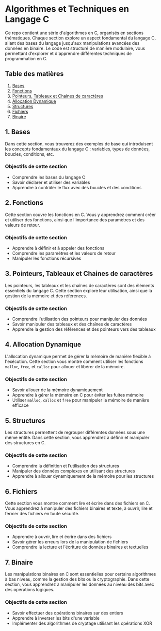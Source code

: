 # Algorithmes et Techniques en Langage C

Ce repo contient une série d'algorithmes en C, organisés en sections thématiques. Chaque section explore un aspect fondamental du langage C, allant des bases du langage jusqu'aux manipulations avancées des données en binaire. Le code est structuré de manière modulaire, vous permettant d'explorer et d'apprendre différentes techniques de programmation en C.

## Table des matières

1. [Bases](#1-bases)
2. [Fonctions](#2-fonctions)
3. [Pointeurs, Tableaux et Chaines de caractères](#3-pointeurs-tableaux-et-chaines-de-caracteres)
4. [Allocation Dynamique](#4-allocation-dynamique)
5. [Structures](#5-structures)
6. [Fichiers](#6-fichiers)
7. [Binaire](#7-binaire)

## 1. Bases

Dans cette section, vous trouverez des exemples de base qui introduisent les concepts fondamentaux du langage C : variables, types de données, boucles, conditions, etc.

### Objectifs de cette section
- Comprendre les bases du langage C
- Savoir déclarer et utiliser des variables
- Apprendre à contrôler le flux avec des boucles et des conditions

## 2. Fonctions

Cette section couvre les fonctions en C. Vous y apprendrez comment créer et utiliser des fonctions, ainsi que l'importance des paramètres et des valeurs de retour.

### Objectifs de cette section
- Apprendre à définir et à appeler des fonctions
- Comprendre les paramètres et les valeurs de retour
- Manipuler les fonctions récursives

## 3. Pointeurs, Tableaux et Chaines de caractères

Les pointeurs, les tableaux et les chaînes de caractères sont des éléments essentiels du langage C. Cette section explore leur utilisation, ainsi que la gestion de la mémoire et des références.

### Objectifs de cette section
- Comprendre l'utilisation des pointeurs pour manipuler des données
- Savoir manipuler des tableaux et des chaînes de caractères
- Apprendre la gestion des références et des pointeurs vers des tableaux

## 4. Allocation Dynamique

L'allocation dynamique permet de gérer la mémoire de manière flexible à l'exécution. Cette section vous montre comment utiliser les fonctions `malloc`, `free`, et `calloc` pour allouer et libérer de la mémoire.

### Objectifs de cette section
- Savoir allouer de la mémoire dynamiquement
- Apprendre à gérer la mémoire en C pour éviter les fuites mémoire
- Utiliser `malloc`, `calloc` et `free` pour manipuler la mémoire de manière efficace

## 5. Structures

Les structures permettent de regrouper différentes données sous une même entité. Dans cette section, vous apprendrez à définir et manipuler des structures en C.

### Objectifs de cette section
- Comprendre la définition et l’utilisation des structures
- Manipuler des données complexes en utilisant des structures
- Apprendre à allouer dynamiquement de la mémoire pour les structures

## 6. Fichiers

Cette section vous montre comment lire et écrire dans des fichiers en C. Vous apprendrez à manipuler des fichiers binaires et texte, à ouvrir, lire et fermer des fichiers en toute sécurité.

### Objectifs de cette section
- Apprendre à ouvrir, lire et écrire dans des fichiers
- Savoir gérer les erreurs lors de la manipulation de fichiers
- Comprendre la lecture et l'écriture de données binaires et textuelles

## 7. Binaire

Les manipulations binaires en C sont essentielles pour certains algorithmes à bas niveau, comme la gestion des bits ou la cryptographie. Dans cette section, vous apprendrez à manipuler les données au niveau des bits avec des opérations logiques.

### Objectifs de cette section
- Savoir effectuer des opérations binaires sur des entiers
- Apprendre à inverser les bits d'une variable
- Implémenter des algorithmes de cryptage utilisant les opérations XOR
